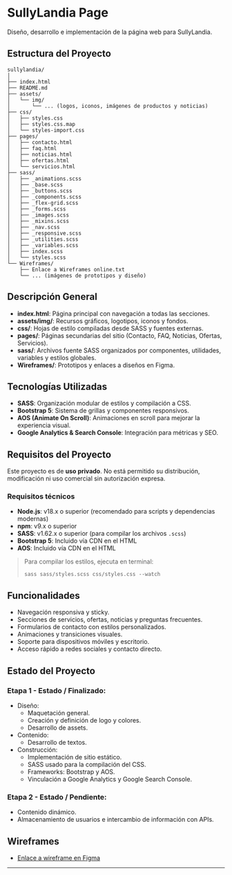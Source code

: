 # SullyLandia Page

Diseño, desarrollo e implementación de la página web para SullyLandia.

## Estructura del Proyecto

```
sullylandia/
│
├── index.html
├── README.md
├── assets/
│   └── img/
│       └── ... (logos, iconos, imágenes de productos y noticias)
├── css/
│   ├── styles.css
│   ├── styles.css.map
│   └── styles-import.css
├── pages/
│   ├── contacto.html
│   ├── faq.html
│   ├── noticias.html
│   ├── ofertas.html
│   └── servicios.html
├── sass/
│   ├── _animations.scss
│   ├── _base.scss
│   ├── _buttons.scss
│   ├── _components.scss
│   ├── _flex-grid.scss
│   ├── _forms.scss
│   ├── _images.scss
│   ├── _mixins.scss
│   ├── _nav.scss
│   ├── _responsive.scss
│   ├── _utilities.scss
│   ├── _variables.scss
│   ├── index.scss
│   └── styles.scss
└── Wireframes/
    ├── Enlace a Wireframes online.txt
    └── ... (imágenes de prototipos y diseño)
```

## Descripción General

- **index.html**: Página principal con navegación a todas las secciones.
- **assets/img/**: Recursos gráficos, logotipos, iconos y fondos.
- **css/**: Hojas de estilo compiladas desde SASS y fuentes externas.
- **pages/**: Páginas secundarias del sitio (Contacto, FAQ, Noticias, Ofertas, Servicios).
- **sass/**: Archivos fuente SASS organizados por componentes, utilidades, variables y estilos globales.
- **Wireframes/**: Prototipos y enlaces a diseños en Figma.

## Tecnologías Utilizadas

- **SASS**: Organización modular de estilos y compilación a CSS.
- **Bootstrap 5**: Sistema de grillas y componentes responsivos.
- **AOS (Animate On Scroll)**: Animaciones en scroll para mejorar la experiencia visual.
- **Google Analytics & Search Console**: Integración para métricas y SEO.

## Requisitos del Proyecto

Este proyecto es de **uso privado**. No está permitido su distribución, modificación ni uso comercial sin autorización expresa.

### Requisitos técnicos

- **Node.js**: v18.x o superior (recomendado para scripts y dependencias modernas)
- **npm**: v9.x o superior
- **SASS**: v1.62.x o superior (para compilar los archivos `.scss`)
- **Bootstrap 5**: Incluido vía CDN en el HTML
- **AOS**: Incluido vía CDN en el HTML

> Para compilar los estilos, ejecuta en terminal:
> ```
> sass sass/styles.scss css/styles.css --watch
> ```

## Funcionalidades

- Navegación responsiva y sticky.
- Secciones de servicios, ofertas, noticias y preguntas frecuentes.
- Formularios de contacto con estilos personalizados.
- Animaciones y transiciones visuales.
- Soporte para dispositivos móviles y escritorio.
- Acceso rápido a redes sociales y contacto directo.

## Estado del Proyecto

### Etapa 1 - Estado / Finalizado:
- Diseño:
    - Maquetación general.
    - Creación y definición de logo y colores.
    - Desarrollo de assets.
- Contenido:
    - Desarrollo de textos.
- Construcción:
    - Implementación de sitio estático.
    - SASS usado para la compilación del CSS.
    - Frameworks: Bootstrap y AOS.
    - Vinculación a Google Analytics y Google Search Console.

### Etapa 2 - Estado / Pendiente:
- Contenido dinámico.
- Almacenamiento de usuarios e intercambio de información con APIs.

## Wireframes

- [Enlace a wireframe en Figma](https://www.figma.com/proto/odfRZrmHaGI0xPapUGKfx9/Trabajos-prototipado?node-id=72-376&p=f&t=pWqfVEM1gXWgwoS7-1&scaling=min-zoom&content-scaling=fixed&page-id=0%3A1)

---
